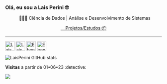 ### Olá, eu sou a Lais Perini 🤓

<p align="center">
                 &nbsp; &nbsp; 👩🏼‍🎓 Ciência de Dados | Análise e Desenvolvimento de Sistemas &nbsp;
  </p> 
 </p> 
  <p align="center">
   <!-- <a href="https://leonardoalves.netlify.app/">🚧 Portfolio &nbsp; &nbsp; ||  </a>-->
    <a href="https://github.com/LaisPerini?tab=repositories"> &nbsp; &nbsp; Projetos/Estudos 📦</a>  
 </p>
  <p align="center">
  </p>
</p>
<hr/>
<p align="center">  
</p>

<a href="https://api.whatsapp.com/send?phone=5511970404227" target="_blank"><img align="center" alt="Lais Perini" height="30" width="30" src="https://user-images.githubusercontent.com/52077278/135926000-c3344d2c-7ec3-4272-b90c-08196c24e9c4.png"></a>
  <a href="mailto:laisperini2@gmail.com" target="_blank"><img align="center" alt="LaisPerini" height="30" width="30" src="https://user-images.githubusercontent.com/52077278/135926148-30e0cd29-92a2-46ca-ad8d-28fa6175e58a.png"></a>
  <a href="https://linkedin.com/in/laisperinii" target="_blank"><img align="center" alt="Ebony SyS" height="30" width="30" src="https://user-images.githubusercontent.com/52077278/135925928-32dab723-cd9f-4b40-aa16-2397ff1221b3.png"></a>
  <a href="https://instagram.com/laisperinii/" target="_blank"><img align="center" alt="Ebony SyS" height="30" width="30" src="https://user-images.githubusercontent.com/52077278/135925755-413332a2-0141-4a84-bf74-8fbc05f02734.png"></a>

  
![LaisPerini GitHub stats](https://github-readme-stats.vercel.app/api?username=LaisPerini&theme=omni&show_icons=true)

<p align="left"><strong> Visitas</strong> a partir de 01•06•23 :detective: <br>
<p align="left"> 
   <img alingn="left" src="https://profile-counter.glitch.me/LaisPerini/count.svg" />
</p>
